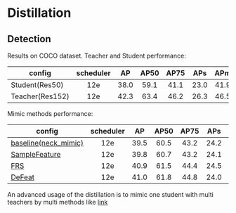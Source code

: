 # Distillation

## Detection

Results on COCO dataset. Teacher and Student performance:

|config  | scheduler | AP | AP50 | AP75 | APs | APm | APl |
|------|:---:|:---:|:---:|:---:|:---:|:---:|:---:|
| Student(Res50) | 12e | 38.0 | 59.1 | 41.1 | 23.0 | 41.9 | 48.3 |
| Teacher(Res152) | 12e | 42.3 | 63.4 | 46.2 | 26.3 | 46.5 | 54.0 |

Mimic methods performance:

| config                                                                                                                                                                   | scheduler | AP | AP50 | AP75 | APs | APm | APl |
|--------------------------------------------------------------------------------------------------------------------------------------------------------------------------|:---:|:---:|:---:|:---:|:---:|:---:|:---:|
| [baseline(neck_mimic)](https://gitlab.bj.sensetime.com/spring2/united-perception/-/blob/dev/configs/distiller/det/faster_rcnn/faster_rcnn_r152_50_1x_feature_mimic.yaml) | 12e | 39.5 | 60.5 | 43.2 | 24.2 | 42.9 | 51.5 |
| [SampleFeature](https://gitlab.bj.sensetime.com/spring2/united-perception/-/blob/dev/configs/distiller/det/faster_rcnn/faster_rcnn_r152_50_1x_sample_feature_mimic.yaml) | 12e | 39.8 | 60.7 | 43.2 | 24.1 | 43.5 | 50.7 |
| [FRS](https://gitlab.bj.sensetime.com/spring2/united-perception/-/blob/dev/configs/distiller/det/faster_rcnn/faster_rcnn_r152_50_1x_frs.yaml)                            | 12e | 40.9 | 61.5 | 44.4 | 24.5 | 45.0 | 52.7 |
| [DeFeat](https://gitlab.bj.sensetime.com/spring2/united-perception/-/blob/dev/configs/distiller/det/faster_rcnn/faster_rcnn_r152_50_1x_decouple_feature_mimic.yaml)      | 12e | 41.0 | 61.8 | 44.8 | 24.0 | 45.4 | 53.3 |

An advanced usage of the distillation is to mimic one student with multi teachers by multi methods like [link](https://gitlab.bj.sensetime.com/spring2/united-perception/-/blob/dev/configs/distiller/det/faster_rcnn/faster_rcnn_r152_50_1x_multi_jobs_multi_teacheres.yaml)
